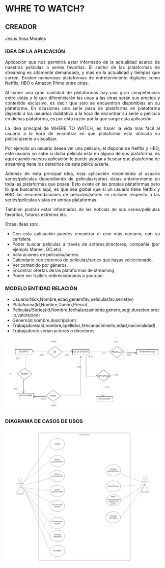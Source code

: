 <div align="justify">
    
# WHRE TO WATCH?

## CREADOR

Jesus Sosa Morales



### IDEA DE LA APLICACIÓN



Aplicación que nos permitirá estar informado de la actualidad acerca de nuestras películas o series favoritas. El sector de las plataformas de streaming es
altamente demandado, y más en la actualidad y tiempos que corren. Existen numerosas plataformas de entretenimiento digitales como Netflix, HBO o Amazon Prime
entre otras.


Al haber una gran cantidad de plataformas hay una gran competencias entre estás y lo que diferenciarán las unas a las otras serán sus precios y contenido exclusivo,
es decir que solo se encuentran disponibles en su plataforma. En ocasiones una serie pasa de plataforma en plataforma dejando a los usuarios dubitativo a la hora de
encontrar su serie o película en dichas plataforma, es por esta razón por la que surge esta aplicación.


La idea principal de WHERE TO WATCH, es hacer la vida mas fácil al usuario a la hora de encontrar en que plataforma esta ubicada su película/serie a visualizar.

Por ejemplo un usuario desea ver una película, el dispone de Netflix y HBO, este usuario no sabe si dicha película esta en alguna de sus plataforma, es aqui cuando 
nuestra aplicación le puede ayudar a buscar que plataforma de streaming tiene los derechos de esta película/serie.

Además de esta principal idea, esta aplicación recomienda al usuario series/películas dependiendo de películas/series vistas anteriormente en toda las plataformas
que posea. Esto existe en las propias plataformas pero lo que buscamos aqui, es que sea global que si un usuario tiene Netflix y HBO las recomendaciones de 
películas/series se realicen respecto a las series/películas vistas en ambas plataformas.

Tambien podrán estar informados de las noticias de sus series/películas favoritas, futuros estrenos etc.

Otras ideas son: 

<ul>
    <li>Con esta aplicación puedes encontrar el cine más cercano, con su cartelera.</li>
    <li>Poder buscar películas a través de actores,directores, compañía (por ejemplo Marvel, DC,etc).</li>
    <li>Valoraciones de películas/series.</li>
    <li>Calendario con estrenos de películas/series que hayas seleccionado.</li>
    <li>Ver contenido por géneros.</li>
    <li>Encontrar ofertas de las plataformas de streaming</li>
    <li>Poder ver trailers redireccionados a youtube</li>
</ul>


### MODELO ENTIDAD RELACIÓN

<ul>
    <li>Usuario(Nick,Nombre,edad,generofav,peliculasfav,seriefav)</li>
    <li>Plataforma(Id,Nombre,Dueño,Precio)</li>
    <li>Peliculas/Series(id,Nombre,fechalanzamiento,genero,pegi,duracion,precio,valoracion)</li>
    <li>Genero(id,nombre,descripcion)</li>
    <li>Trabajadores(id,nombre,apellidos,fehcanacimiento,edad,nacionalidad)</li>
    <li>Trabajadores serian actores o directores</li>
</ul>


<img src="https://raw.githubusercontent.com/JesusSosaMorales/PGL_Jesus/master/EntidadRelacion.png">



### DIAGRAMA DE CASOS DE USOS

<img src="https://raw.githubusercontent.com/JesusSosaMorales/PGL_Jesus/master/UsosdeCaso.png">


</div>



